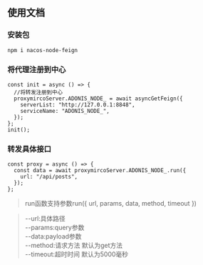 ## 使用文档

### 安装包
```
npm i nacos-node-feign
```

### 将代理注册到中心
```
const init = async () => {
  //将转发注册到中心
  proxymircoServer.ADONIS_NODE_ = await asyncGetFeign({
    serverList: "http://127.0.0.1:8848",
    serviceName: "ADONIS_NODE_",
  });
};
init();
```

### 转发具体接口
```
const proxy = async () => {
  const data = await proxymircoServer.ADONIS_NODE_.run({
    url: "/api/posts",
  });
};
```

>run函数支持参数run({ url, params, data, method, timeout })  

>--url:具体路径  
>--params:query参数  
>--data:payload参数  
>--method:请求方法 默认为get方法  
>--timeout:超时时间 默认为5000毫秒  

<!-- ts打包成js:npx tsc ./lib/index.ts -->

<!-- npx ts-node ./examples/index.ts -->

<!-- 发布版本： git publish -->



